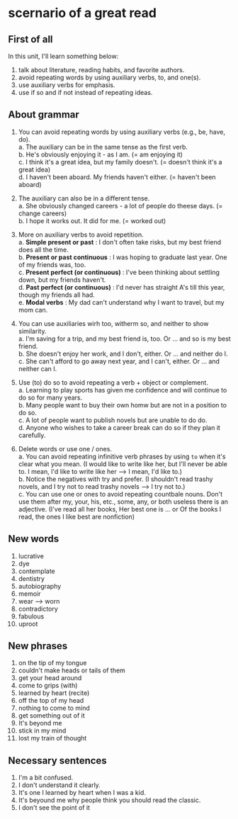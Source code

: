# scernario of a great read

## First of all

In this unit, I'll learn something below:

1. talk about literature, reading habits, and favorite authors.
2. avoid repeating words by using auxiliary verbs, to, and one(s).
3. use auxiliary verbs for emphasis.
4. use if so and if not instead of repeating ideas.

## About grammar

1. You can avoid repeating words by using auxiliary verbs (e.g., be, have, do).  
    a. The auxiliary can be in the same tense as the first verb.  
    b. He's obviously enjoying it - as I am. (= am enjoying it)  
    c. I think it's a great idea, but my family doesn't. (= doesn't think it's a great idea)  
    d. I haven't been aboard. My friends haven't either. (= haven't been aboard)  

2. The auxiliary can also be in a different tense.  
    a. She obviously changed careers - a lot of people do theese days. (= change careers)  
    b. I hope it works out. It did for me. (= worked out)

3. More on auxiliary verbs to avoid repetition.  
    a. **Simple present or past** : I don't often take risks, but my best friend does all the time.  
    b. **Present or past continuous** : I was hoping to graduate last year. One of my friends was, too.  
    c. **Present perfect (or continuous)** : I've been thinking about settling down, but my friends haven't.  
    d. **Past perfect (or continuous)** : I'd never has straight A's till this year, though my friends all had.  
    e. **Modal verbs** : My dad can't understand why I want to travel, but my mom can.  

4. You can use auxiliaries wirh too, witherm so, and neither to show similarity.  
    a. I'm saving for a trip, and my best friend is, too. Or ... and so is my best friend.  
    b. She doesn't enjoy her work, and I don't, either. Or ... and neither do I.  
    c. She can't afford to go away next year, and I can't, either. Or ... and neither can I.  

5. Use (to) do so to avoid repeating a verb + object or complement.  
    a. Learning to play sports has given me confidence and will continue to do so for many years.  
    b. Many people want to buy their own homw but are not in a position to do so.  
    c. A lot of people want to publish novels but are unable to do do.  
    d. Anyone who wishes to take a career break can do so if they plan it carefully.  

6. Delete words or use one / ones.  
    a. You can avoid repeating infinitive verb phrases by using `to` when it's clear what you mean.  (I would like to write like her, but I'll never be able to. I mean, I'd like to write like her --> I mean, I'd like to.)  
    b. Notice the negatives with try and prefer.  (I shouldn't read trashy novels, and I try not to read trashy novels --> I try not to.)  
    c. You can use one or ones to avoid repeating countbale nouns. Don't use them after my, your, his, etc., some, any, or both useless there is an adjective.  (I've read all her books, Her best one is ... or Of the books I read, the ones I like best are nonfiction)  

## New words

1. lucrative
2. dye
3. contemplate
4. dentistry
5. autobiography
6. memoir
7. wear --> worn
8. contradictory
9. fabulous
10. uproot

## New phrases

1. on the tip of my tongue
2. couldn't make heads or tails of them
3. get your head around
4. come to grips (with)
5. learned by heart (recite)
6. off the top of my head
7. nothing to come to mind
8. get something out of it
9. It's beyond me
10. stick in my mind
11. lost my train of thought

## Necessary sentences

1. I'm a bit confused.
2. I don't understand it clearly.
3. It's one I learned by heart when I was a kid.
4. It's beyound me why people think you should read the classic.
5. I don't see the point of it
